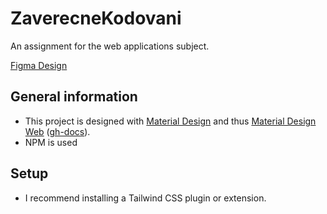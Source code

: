 # ZaverecneKodovani

An assignment for the web applications subject.

[Figma Design](https://www.figma.com/file/dLaVGWY1cboCeKbPWi5P11/Je%C4%8Dn%C3%A1?type=design&node-id=0-1&mode=design&t=Mtn2UU4JRy4uezCI-0)

## General information

- This project is designed with [Material Design](https://m3.material.io/) and thus [Material Design Web](https://github.com/material-components/material-web/) ([gh-docs](https://github.com/material-components/material-web/tree/main/docs)).
- NPM is used

## Setup

- I recommend installing a Tailwind CSS plugin or extension.
